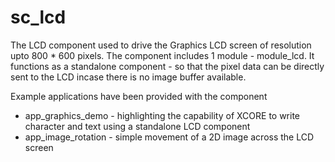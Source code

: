 sc_lcd
======

The LCD component used to drive the Graphics LCD screen of resolution upto 800 * 600 pixels.
The component includes 1 module - module_lcd.
It functions as a standalone component - so that the pixel data can be directly sent to the LCD incase there is no image buffer available.

Example applications have been provided with the component
 - app_graphics_demo - highlighting the capability of XCORE to write character and text using a standalone LCD component
 - app_image_rotation - simple movement of a 2D image across the LCD screen